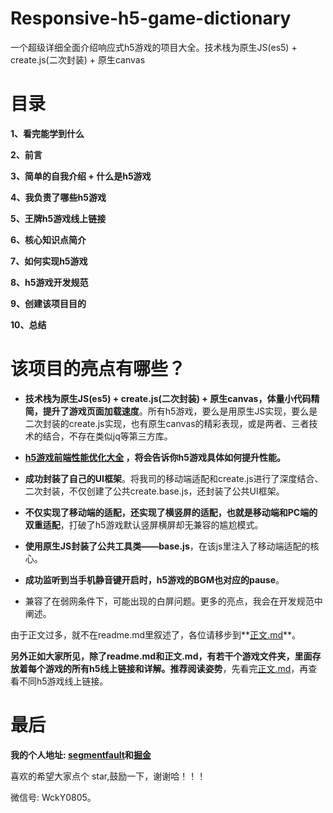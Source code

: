 # Responsive-h5-game-dictionary
一个超级详细全面介绍响应式h5游戏的项目大全。技术栈为原生JS(es5) + create.js(二次封装) + 原生canvas

# 目录

**1、看完能学到什么**

**2、前言**

**3、简单的自我介绍 + 什么是h5游戏**

**4、我负责了哪些h5游戏**

**5、王牌h5游戏线上链接**

**6、核心知识点简介**

**7、如何实现h5游戏**

**8、h5游戏开发规范**

**9、创建该项目目的**

**10、总结**

# 该项目的亮点有哪些？

- **技术栈为原生JS(es5) + create.js(二次封装) + 原生canvas，体量小代码精简，提升了游戏页面加载速度**。所有h5游戏，要么是用原生JS实现，要么是二次封装的create.js实现，也有原生canvas的精彩表现，或是两者、三者技术的结合，不存在类似jq等第三方库。

- **[h5游戏前端性能优化大全](https://github.com/WckY/Responsive-h5-game-dictionary/blob/master/h5%E6%B8%B8%E6%88%8F(%E5%89%8D%E7%AB%AF)%E6%80%A7%E8%83%BD%E4%BC%98%E5%8C%96%E5%A4%A7%E5%85%A8.md) ，将会告诉你h5游戏具体如何提升性能。**

- **成功封装了自己的UI框架**。将我司的移动端适配和create.js进行了深度结合、二次封装，不仅创建了公共create.base.js，还封装了公共UI框架。

- **不仅实现了移动端的适配，还实现了横竖屏的适配，也就是移动端和PC端的双重适配**，打破了h5游戏默认竖屏横屏却无兼容的尴尬模式。

- **使用原生JS封装了公共工具类——base.js**，在该js里注入了移动端适配的核心。

- **成功监听到当手机静音键开启时，h5游戏的BGM也对应的pause**。

- 兼容了在弱网条件下，可能出现的白屏问题。更多的亮点，我会在开发规范中阐述。

由于正文过多，就不在readme.md里叙述了，各位请移步到**[正文.md](https://github.com/WckY/Responsive-h5-game-dictionary/blob/master/%E6%AD%A3%E6%96%87.md)**。

**另外正如大家所见，除了readme.md和正文.md，有若干个游戏文件夹，里面存放着每个游戏的所有h5线上链接和详解。推荐阅读姿势**，先看完[正文.md](https://github.com/WckY/Responsive-h5-game-dictionary/blob/master/%E6%AD%A3%E6%96%87.md)，再查看不同h5游戏线上链接。

# 最后

**我的个人地址: [segmentfault](https://segmentfault.com/u/wcky/articles)和[掘金](https://juejin.im/user/58ba32a9ac502e006bed7ddc)**

喜欢的希望大家点个 star,鼓励一下，谢谢哈！！！

微信号: WckY0805。
